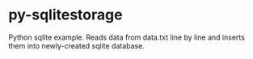 # py-sqlitestorage
Python sqlite example. Reads data from data.txt line by line and inserts them into newly-created sqlite database.

